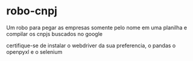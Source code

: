 # robo-cnpj
Um robo para pegar as empresas somente pelo nome em uma planilha e compilar os cnpjs buscados no google

certifique-se de instalar o webdriver da sua preferencia, o pandas o openpyxl e o selenium